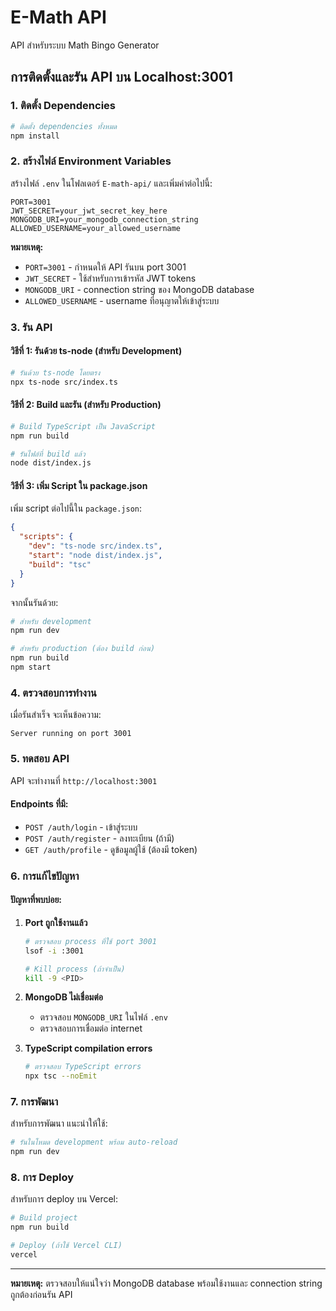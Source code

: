# E-Math API

API สำหรับระบบ Math Bingo Generator

## การติดตั้งและรัน API บน Localhost:3001

### 1. ติดตั้ง Dependencies

```bash
# ติดตั้ง dependencies ทั้งหมด
npm install
```

### 2. สร้างไฟล์ Environment Variables

สร้างไฟล์ `.env` ในโฟลเดอร์ `E-math-api/` และเพิ่มค่าต่อไปนี้:

```env
PORT=3001
JWT_SECRET=your_jwt_secret_key_here
MONGODB_URI=your_mongodb_connection_string
ALLOWED_USERNAME=your_allowed_username
```

**หมายเหตุ:**
- `PORT=3001` - กำหนดให้ API รันบน port 3001
- `JWT_SECRET` - ใช้สำหรับการเข้ารหัส JWT tokens
- `MONGODB_URI` - connection string ของ MongoDB database
- `ALLOWED_USERNAME` - username ที่อนุญาตให้เข้าสู่ระบบ

### 3. รัน API

#### วิธีที่ 1: รันด้วย ts-node (สำหรับ Development)

```bash
# รันด้วย ts-node โดยตรง
npx ts-node src/index.ts
```

#### วิธีที่ 2: Build และรัน (สำหรับ Production)

```bash
# Build TypeScript เป็น JavaScript
npm run build

# รันไฟล์ที่ build แล้ว
node dist/index.js
```

#### วิธีที่ 3: เพิ่ม Script ใน package.json

เพิ่ม script ต่อไปนี้ใน `package.json`:

```json
{
  "scripts": {
    "dev": "ts-node src/index.ts",
    "start": "node dist/index.js",
    "build": "tsc"
  }
}
```

จากนั้นรันด้วย:

```bash
# สำหรับ development
npm run dev

# สำหรับ production (ต้อง build ก่อน)
npm run build
npm start
```

### 4. ตรวจสอบการทำงาน

เมื่อรันสำเร็จ จะเห็นข้อความ:
```
Server running on port 3001
```

### 5. ทดสอบ API

API จะทำงานที่ `http://localhost:3001`

#### Endpoints ที่มี:

- `POST /auth/login` - เข้าสู่ระบบ
- `POST /auth/register` - ลงทะเบียน (ถ้ามี)
- `GET /auth/profile` - ดูข้อมูลผู้ใช้ (ต้องมี token)

### 6. การแก้ไขปัญหา

#### ปัญหาที่พบบ่อย:

1. **Port ถูกใช้งานแล้ว**
   ```bash
   # ตรวจสอบ process ที่ใช้ port 3001
   lsof -i :3001
   
   # Kill process (ถ้าจำเป็น)
   kill -9 <PID>
   ```

2. **MongoDB ไม่เชื่อมต่อ**
   - ตรวจสอบ `MONGODB_URI` ในไฟล์ `.env`
   - ตรวจสอบการเชื่อมต่อ internet

3. **TypeScript compilation errors**
   ```bash
   # ตรวจสอบ TypeScript errors
   npx tsc --noEmit
   ```

### 7. การพัฒนา

สำหรับการพัฒนา แนะนำให้ใช้:

```bash
# รันในโหมด development พร้อม auto-reload
npm run dev
```

### 8. การ Deploy

สำหรับการ deploy บน Vercel:

```bash
# Build project
npm run build

# Deploy (ถ้าใช้ Vercel CLI)
vercel
```

---

**หมายเหตุ:** ตรวจสอบให้แน่ใจว่า MongoDB database พร้อมใช้งานและ connection string ถูกต้องก่อนรัน API

